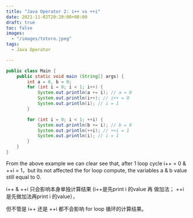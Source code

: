 ```yaml
---
title: "Java Operator 2: i++ vs ++i"
date: 2021-11-02T20:20:00+08:00
draft: true
toc: false
images:
  - "/images/totoro.jpeg"
tags: 
  - Java Operator

---
```


```java
public class Main {
    public static void main (String[] args) {
        int a = 0, b = 0;
        for (int i = 0; i < 1; i++) {
            System.out.println(a += i); // a = 0
            System.out.println(i++); // i++ = 0
            System.out.println(i); // i = 1
        }

        for (int i = 0; i < 1; ++i) {
            System.out.println(b += i); // b = 0
            System.out.println(++i); // ++i = 1
            System.out.println(i); // i = 1
        }
    }
}
```

From the above example we can clear see that, after 1 loop cycle i++ = 0 & ++i = 1，but its not affected the for loop compute, the variables a & b value still equal to 0.

i++ & ++i 只会影响本身单独计算结果 (i++是先print i 的value 再 做加法； ++i 是先做加法再print i 的value），

但不管是 i++ 还是 ++i 都不会影响 for loop 循环的计算结果。
